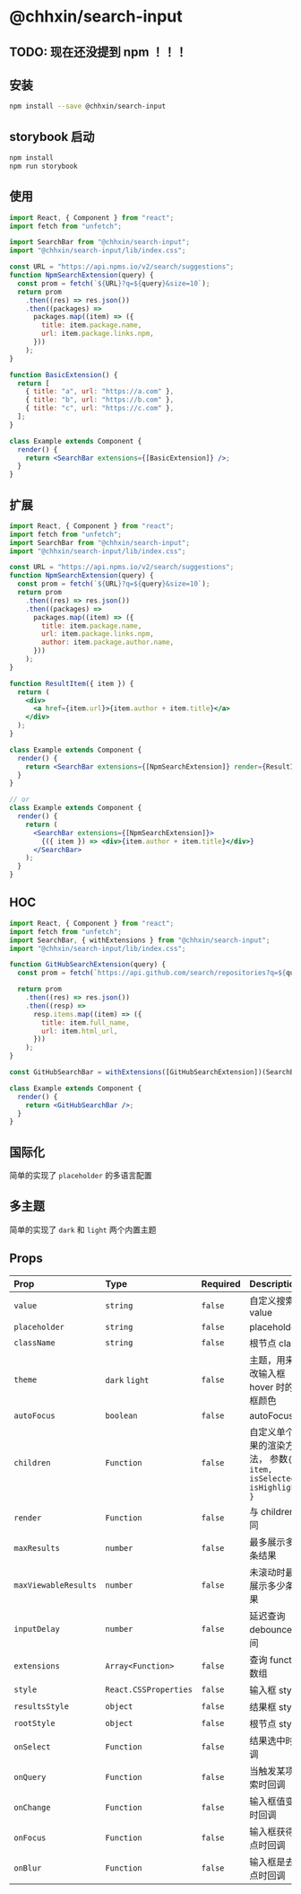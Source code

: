 # @chhxin/search-input

## TODO: 现在还没提到 npm ！！！

## 安装

```bash
npm install --save @chhxin/search-input
```

## storybook 启动

```bash
npm install
npm run storybook
```

## 使用

```jsx
import React, { Component } from "react";
import fetch from "unfetch";

import SearchBar from "@chhxin/search-input";
import "@chhxin/search-input/lib/index.css";

const URL = "https://api.npms.io/v2/search/suggestions";
function NpmSearchExtension(query) {
  const prom = fetch(`${URL}?q=${query}&size=10`);
  return prom
    .then((res) => res.json())
    .then((packages) =>
      packages.map((item) => ({
        title: item.package.name,
        url: item.package.links.npm,
      }))
    );
}

function BasicExtension() {
  return [
    { title: "a", url: "https://a.com" },
    { title: "b", url: "https://b.com" },
    { title: "c", url: "https://c.com" },
  ];
}

class Example extends Component {
  render() {
    return <SearchBar extensions={[BasicExtension]} />;
  }
}
```

## 扩展

```jsx
import React, { Component } from "react";
import fetch from "unfetch";
import SearchBar from "@chhxin/search-input";
import "@chhxin/search-input/lib/index.css";

const URL = "https://api.npms.io/v2/search/suggestions";
function NpmSearchExtension(query) {
  const prom = fetch(`${URL}?q=${query}&size=10`);
  return prom
    .then((res) => res.json())
    .then((packages) =>
      packages.map((item) => ({
        title: item.package.name,
        url: item.package.links.npm,
        author: item.package.author.name,
      }))
    );
}

function ResultItem({ item }) {
  return (
    <div>
      <a href={item.url}>{item.author + item.title}</a>
    </div>
  );
}

class Example extends Component {
  render() {
    return <SearchBar extensions={[NpmSearchExtension]} render={ResultItem} />;
  }
}

// or
class Example extends Component {
  render() {
    return (
      <SearchBar extensions={[NpmSearchExtension]}>
        {({ item }) => <div>{item.author + item.title}</div>}
      </SearchBar>
    );
  }
}
```

## HOC

```jsx
import React, { Component } from "react";
import fetch from "unfetch";
import SearchBar, { withExtensions } from "@chhxin/search-input";
import "@chhxin/search-input/lib/index.css";

function GitHubSearchExtension(query) {
  const prom = fetch(`https://api.github.com/search/repositories?q=${query}`);

  return prom
    .then((res) => res.json())
    .then((resp) =>
      resp.items.map((item) => ({
        title: item.full_name,
        url: item.html_url,
      }))
    );
}

const GitHubSearchBar = withExtensions([GitHubSearchExtension])(SearchBar);

class Example extends Component {
  render() {
    return <GitHubSearchBar />;
  }
}
```

## 国际化

简单的实现了 `placeholder` 的多语言配置

## 多主题

简单的实现了 `dark` 和 `light` 两个内置主题

## Props

| Prop                 | Type                  | Required | Description                                                          |
| :------------------- | :-------------------- | :------- | :------------------------------------------------------------------- |
| `value`              | `string`              | `false`  | 自定义搜索框 value                                                   |
| `placeholder`        | `string`              | `false`  | placeholder                                                          |
| `className`          | `string`              | `false`  | 根节点 class                                                         |
| `theme`              | `dark` `light`        | `false`  | 主题，用来修改输入框 hover 时的边框颜色                              |
| `autoFocus`          | `boolean`             | `false`  | autoFocus                                                            |
| `children`           | `Function`            | `false`  | 自定义单个结果的渲染方法， 参数`{ item, isSelected, isHighlighted }` |
| `render`             | `Function`            | `false`  | 与 children 相同                                                     |
| `maxResults`         | `number`              | `false`  | 最多展示多少条结果                                                   |
| `maxViewableResults` | `number`              | `false`  | 未滚动时最多展示多少条结果                                           |
| `inputDelay`         | `number`              | `false`  | 延迟查询 debounce 时间                                               |
| `extensions`         | `Array<Function>`     | `false`  | 查询 function 数组                                                   |
| `style`              | `React.CSSProperties` | `false`  | 输入框 style                                                         |
| `resultsStyle`       | `object`              | `false`  | 结果框 style                                                         |
| `rootStyle`          | `object`              | `false`  | 根节点 style                                                         |
| `onSelect`           | `Function`            | `false`  | 结果选中时回调                                                       |
| `onQuery`            | `Function`            | `false`  | 当触发某项搜索时回调                                                 |
| `onChange`           | `Function`            | `false`  | 输入框值变化时回调                                                   |
| `onFocus`            | `Function`            | `false`  | 输入框获得焦点时回调                                                 |
| `onBlur`             | `Function`            | `false`  | 输入框是去焦点时回调                                                 |
